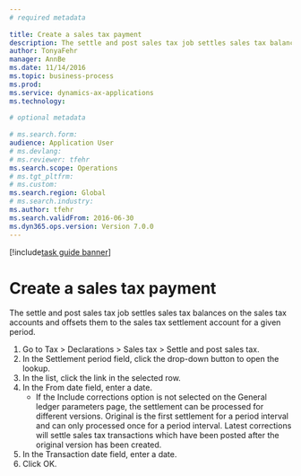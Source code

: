 ```yaml
--- 
# required metadata 
 
title: Create a sales tax payment
description: The settle and post sales tax job settles sales tax balances on the sales tax accounts and offsets them to the sales tax settlement account for a given period. 
author: TonyaFehr 
manager: AnnBe 
ms.date: 11/14/2016
ms.topic: business-process 
ms.prod:  
ms.service: dynamics-ax-applications 
ms.technology:  
 
# optional metadata 
 
# ms.search.form:   
audience: Application User 
# ms.devlang:  
# ms.reviewer: tfehr 
ms.search.scope: Operations 
# ms.tgt_pltfrm:  
# ms.custom:  
ms.search.region: Global
# ms.search.industry: 
ms.author: tfehr 
ms.search.validFrom: 2016-06-30 
ms.dyn365.ops.version: Version 7.0.0 
---
```


[!include[task guide banner](.../includes/task-guide-banner.md)]

# Create a sales tax payment

The settle and post sales tax job settles sales tax balances on the sales tax accounts and offsets them to the sales tax settlement account for a given period.

1. Go to Tax > Declarations > Sales tax > Settle and post sales tax.
2. In the Settlement period field, click the drop-down button to open the lookup.
3. In the list, click the link in the selected row.
4. In the From date field, enter a date.
    * If the Include corrections option is not selected on the General ledger parameters page, the settlement can be processed for different versions. Original is the first settlement for a period interval and can only processed once for a period interval. Latest corrections will settle sales tax transactions which have been posted after the original version has been created.   
5. In the Transaction date field, enter a date.
6. Click OK.

